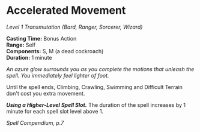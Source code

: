 # Accelerated Movement
*Level 1 Transmutation (Bard, Ranger, Sorcerer, Wizard)*

**Casting Time:** Bonus Action  
**Range:** Self  
**Components:** S, M (a dead cockroach)  
**Duration:** 1 minute

*An azure glow surrounds you as you complete the motions that unleash the spell. You immediately feel lighter of foot.*

Until the spell ends, Climbing, Crawling, Swimming and Difficult Terrain don't cost you extra movement.

***Using a Higher-Level Spell Slot.*** The duration of the spell increases by 1 minute for each spell slot level above 1.


*Spell Compendium, p.7*